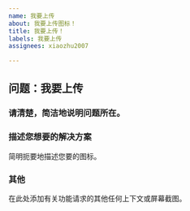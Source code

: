 ```yaml
---
name: 我要上传
about: 我要上传图标！
title: 我要上传！
labels: 我要上传
assignees: xiaozhu2007

---
```


## 问题：我要上传

### 请清楚，简洁地说明问题所在。

### 描述您想要的解决方案
简明扼要地描述您要的图标。

### 其他
在此处添加有关功能请求的其他任何上下文或屏幕截图。
